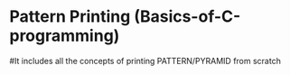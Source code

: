 # Pattern Printing (Basics-of-C-programming)
#It includes all the concepts of printing PATTERN/PYRAMID from scratch
